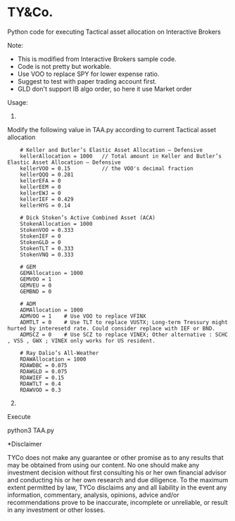 # TY&Co.

Python code for executing Tactical asset allocation on Interactive Brokers

Note:

* This is modified from Interactive Brokers sample code.
* Code is not pretty but workable.
* Use VOO to replace SPY for lower expense ratio.
* Suggest to test with paper trading account first.
* GLD don't support IB algo order, so here it use Market order

Usage:

1.
Modify the following value in TAA.py according to current Tactical asset allocation

        # Keller and Butler’s Elastic Asset Allocation – Defensive
        kellerAllocation = 1000   // Total amount in Keller and Butler’s Elastic Asset Allocation – Defensive
        kellerVOO = 0.15          // the VOO's decimal fraction
        kellerQQQ = 0.281
        kellerEFA = 0
        kellerEEM = 0
        kellerEWJ = 0
        kellerIEF = 0.429
        kellerHYG = 0.14

        # Dick Stoken’s Active Combined Asset (ACA)
        StokenAllocation = 1000
        StokenVOO = 0.333
        StokenIEF = 0
        StokenGLD = 0
        StokenTLT = 0.333
        StokenVNQ = 0.333

        # GEM
        GEMAllocation = 1000
        GEMVOO = 1
        GEMVEU = 0
        GEMBND = 0

        # ADM
        ADMAllocation = 1000
        ADMVOO = 1    # Use VOO to replace VFINX
        ADMTLT = 0    # Use TLT to replace VUSTX; Long-term Tressury might hurted by interesetd rate. Could consider replace with IEF or BND.
        ADMSCZ = 0    # Use SCZ to replace VINEX; Other alternative : SCHC , VSS , GWX ; VINEX only works for US resident.

        # Ray Dalio’s All-Weather
        RDAWAllocation = 1000
        RDAWDBC = 0.075
        RDAWGLD = 0.075
        RDAWIEF = 0.15
        RDAWTLT = 0.4
        RDAWVOO = 0.3

2. 
Execute

python3 TAA.py



*Disclaimer

TYCo does not make any guarantee or other promise as to any results that may be obtained from using our content. No one should make any investment decision without first consulting his or her own financial advisor and conducting his or her own research and due diligence. To the maximum extent permitted by law, TYCo disclaims any and all liability in the event any information, commentary, analysis, opinions, advice and/or recommendations prove to be inaccurate, incomplete or unreliable, or result in any investment or other losses.


